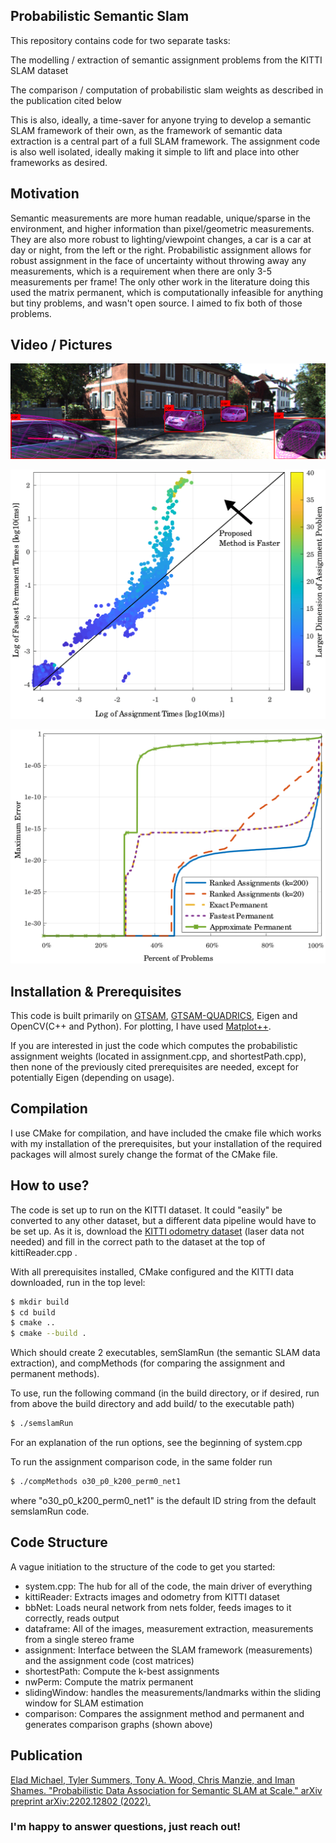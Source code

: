 ## Probabilistic Semantic Slam
This repository contains code for two separate tasks:

  The modelling / extraction of semantic assignment problems from the KITTI SLAM dataset

  The comparison / computation of probabilistic slam weights as described in the publication cited below
  
This is also, ideally, a time-saver for anyone trying to develop a semantic SLAM framework of their own, as the framework of semantic data extraction is a central part of a full SLAM framework. The assignment code is also well isolated, ideally making it simple to lift and place into other frameworks as desired. 

## Motivation
Semantic measurements are more human readable, unique/sparse in the environment, and higher information than pixel/geometric measurements. They are also more robust to lighting/viewpoint changes, a car is a car at day or night, from the left or the right. Probabilistic assignment allows for robust assignment in the face of uncertainty without throwing away any measurements, which is a requirement when there are only 3-5 measurements per frame! The only other work in the literature doing this used the matrix permanent, which is computationally infeasible for anything but tiny problems, and wasn't open source. I aimed to fix both of those problems.

## Video / Pictures

[![@youtube Probabilistic Assignment for Semantic SLAM](photoSamples/thumbnail.png)](https://youtu.be/-yuNgoN7JAI)

![Assignment Enumeration vs. Permanent Computation Time](/photoSamples/scatterTime.png)

![Assignment Enumeration vs. Permanent Accuracy](/photoSamples/errOrdStats.png)

## Installation & Prerequisites
This code is built primarily on [GTSAM](https://github.com/borglab/gtsam), [GTSAM-QUADRICS](https://github.com/best-of-acrv/gtsam-quadrics), Eigen and OpenCV(C++ and Python). For plotting, I have used [Matplot++](https://alandefreitas.github.io/matplotplusplus/). 

If you are interested in just the code which computes the probabilistic assignment weights (located in assignment.cpp, and shortestPath.cpp), then none of the previously cited prerequisites are needed, except for potentially Eigen (depending on usage).

## Compilation
I use CMake for compilation, and have included the cmake file which works with my installation of the prerequisites, but your installation of the required packages will almost surely change the format of the CMake file. 

## How to use?
The code is set up to run on the KITTI dataset. It could "easily" be converted to any other dataset, but a different data pipeline would have to be set up. As it is, download the [KITTI odometry dataset](http://www.cvlibs.net/datasets/kitti/eval_odometry.php) (laser data not needed) and fill in the correct path to the dataset at the top of kittiReader.cpp . 

With all prerequisites installed, CMake configured and the KITTI data downloaded, run in the top level:
```sh
$ mkdir build
$ cd build
$ cmake ..
$ cmake --build .
```
Which should create 2 executables, semSlamRun (the semantic SLAM data extraction), and compMethods (for comparing the assignment and permanent methods). 

To use, run the following command (in the build directory, or if desired, run from above the build directory and add build/ to the executable path)
```sh
$ ./semslamRun
```
For an explanation of the run options, see the beginning of system.cpp

To run the assignment comparison code, in the same folder run
```sh
$ ./compMethods o30_p0_k200_perm0_net1
```
where "o30_p0_k200_perm0_net1" is the default ID string from the default semslamRun code.

## Code Structure

A vague initiation to the structure of the code to get you started:
  - system.cpp: The hub for all of the code, the main driver of everything
  - kittiReader: Extracts images and odometry from KITTI dataset
  - bbNet: Loads neural network from nets folder, feeds images to it correctly, reads output
  - dataframe: All of the images, measurement extraction, measurements from a single stereo frame
  - assignment: Interface between the SLAM framework (measurements) and the assignment code (cost matrices)
  - shortestPath: Compute the k-best assignments
  - nwPerm: Compute the matrix permanent
  - slidingWindow: handles the measurements/landmarks within the sliding window for SLAM estimation
  - comparison: Compares the assignment method and permanent and generates comparison graphs (shown above)

## Publication
[Elad Michael, Tyler Summers, Tony A. Wood, Chris Manzie, and Iman Shames. "Probabilistic Data Association for Semantic SLAM at Scale." arXiv preprint arXiv:2202.12802 (2022).](https://arxiv.org/pdf/2202.12802.pdf)

### I'm happy to answer questions, just reach out!
